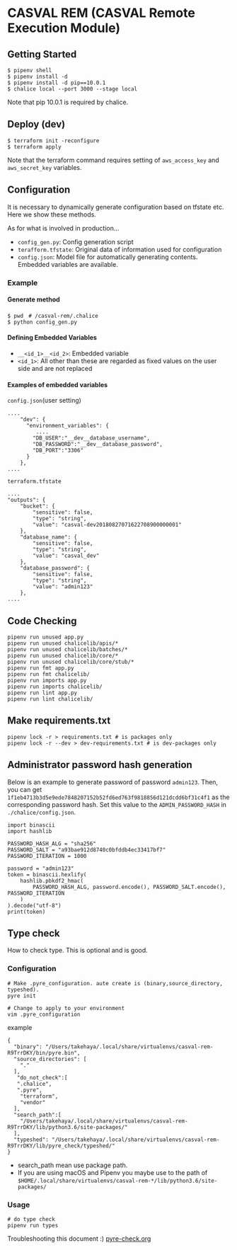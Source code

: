 # CASVAL REM (CASVAL Remote Execution Module)

## Getting Started

```
$ pipenv shell
$ pipenv install -d
$ pipenv install -d pip==10.0.1
$ chalice local --port 3000 --stage local
```
Note that pip 10.0.1 is required by chalice.

## Deploy (dev)

```
$ terraform init -reconfigure
$ terraform apply
```

Note that the terraform command requires setting of `aws_access_key` and `aws_secret_key` variables.

## Configuration
It is necessary to dynamically generate configuration based on tfstate etc. Here we show these methods.

As for what is involved in production...
* `config_gen.py`: Config generation script
* `terafform.tfstate`: Original data of information used for configuration
* `config.json`: Model file for automatically generating contents. Embedded variables are available.

### Example
#### Generate method
```
$ pwd　# /casval-rem/.chalice
$ python config_gen.py
```

#### Defining Embedded Variables

* `__<id_1>__<id_2>`: Embedded variable
* `<id_1>`: All other than these are regarded as fixed values on the user side and are not replaced

#### Examples of embedded variables
`config.json`(user setting)
```
....
    "dev": {
      "environment_variables": {
         ....
        "DB_USER":"__dev__database_username",
        "DB_PASSWORD":"__dev__database_password",
        "DB_PORT":"3306"
      }
    },
....
```
`terraform.tfstate`
```
....
"outputs": {
    "bucket": {
        "sensitive": false,
        "type": "string",
        "value": "casval-dev20180827071622708900000001"
    },
    "database_name": {
        "sensitive": false,
        "type": "string",
        "value": "casval_dev"
    },
    "database_password": {
        "sensitive": false,
        "type": "string",
        "value": "admin123"
    },
....
```



## Code Checking

```
pipenv run unused app.py
pipenv run unused chalicelib/apis/*
pipenv run unused chalicelib/batches/*
pipenv run unused chalicelib/core/*
pipenv run unused chalicelib/core/stub/*
pipenv run fmt app.py
pipenv run fmt chalicelib/
pipenv run imports app.py
pipenv run imports chalicelib/
pipenv run lint app.py
pipenv run lint chalicelib/
```

## Make requirements.txt

```
pipenv lock -r > requirements.txt # is packages only
pipenv lock -r --dev > dev-requirements.txt # is dev-packages only
```

## Administrator password hash generation

Below is an example to generate password of password `admin123`. Then, you can get `1f1eb4713b3d5e9ede7848207152b52fd6ed763f9818856d121dcdd6bf31c4f1` as the corresponding password hash. Set this value to the `ADMIN_PASSWORD_HASH` in `./chalice/config.json`.  

```
import binascii
import hashlib

PASSWORD_HASH_ALG = "sha256"
PASSWORD_SALT = "a93bae912d8740c0bfddb4ec33417bf7"
PASSWORD_ITERATION = 1000

password = "admin123"
token = binascii.hexlify(
    hashlib.pbkdf2_hmac(
        PASSWORD_HASH_ALG, password.encode(), PASSWORD_SALT.encode(), PASSWORD_ITERATION
    )
).decode("utf-8")
print(token)

```

## Type check
How to check type. This is optional and is good.

### Configuration

```
# Make .pyre_configuration. aute create is (binary,source_directory, typeshed).
pyre init

# Change to apply to your environment
vim .pyre_configuration
```
example
```
{
  "binary": "/Users/takehaya/.local/share/virtualenvs/casval-rem-R9TrrDKY/bin/pyre.bin",
  "source_directories": [
    "."
  ],
   "do_not_check":[
   ".chalice",
   ".pyre",
    "terraform",
    "vendor"
  ],
  "search_path":[
    "/Users/takehaya/.local/share/virtualenvs/casval-rem-R9TrrDKY/lib/python3.6/site-packages/"
  ],
  "typeshed": "/Users/takehaya/.local/share/virtualenvs/casval-rem-R9TrrDKY/lib/pyre_check/typeshed/"
}
```
* search_path mean use package path.
* If you are using macOS and Pipenv you maybe use to the path of `$HOME/.local/share/virtualenvs/casval-rem-*/lib/python3.6/site-packages/`
### Usage
```
# do type check
pipenv run types
```
Troubleshooting this document :)
[pyre-check.org](https://pyre-check.org/)
